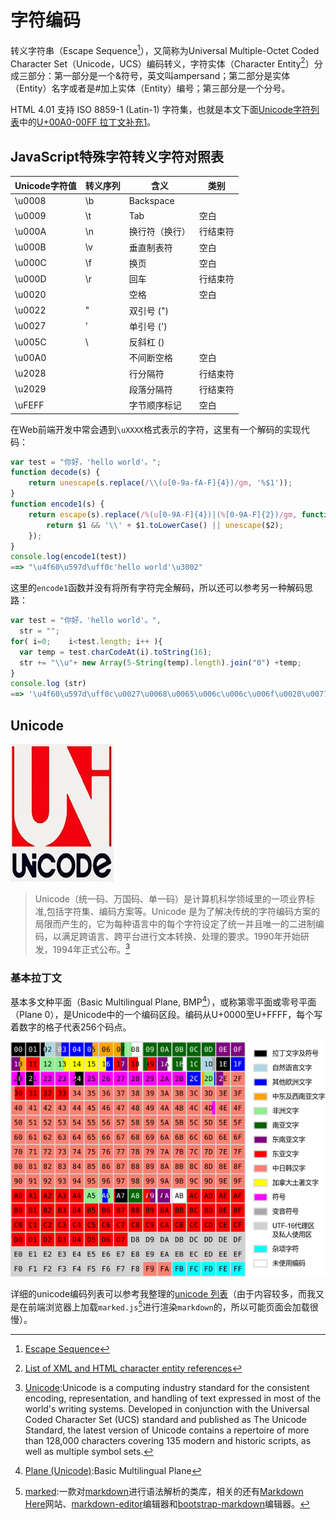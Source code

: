 # 字符编码

<!-- toc -->

转义字符串（Escape Sequence[^^Escape_sequence_desc]），又简称为Universal Multiple-Octet Coded Character Set（Unicode，UCS）编码转义，字符实体（Character Entity[^^Character_entity_desc]）分成三部分：第一部分是一个&符号，英文叫ampersand；第二部分是实体（Entity）名字或者是#加上实体（Entity）编号；第三部分是一个分号。

[^^Escape_sequence_desc]:[Escape Sequence](https://en.wikipedia.org/wiki/Escape_sequence)

[^^Character_entity_desc]:[List of XML and HTML character entity references](https://en.wikipedia.org/wiki/List_of_XML_and_HTML_character_entity_references)

HTML 4.01 支持 ISO 8859-1 (Latin-1) 字符集，也就是本文下面[Unicode字符列表](#unicode字符列表)中的[U+00A0-00FF 拉丁文补充1](#u00a000ff拉丁文补充1)。

## JavaScript特殊字符转义字符对照表

| Unicode字符值 | 转义序列 | 含义 | 类别 |
|--------|--------|--------|--------|
| \u0008	| \b	| Backspace	| |
| \u0009	| \t	| Tab	| 空白 |
| \u000A	| \n	| 换行符（换行）	| 行结束符 |
| \u000B	| \v	| 垂直制表符	| 空白 |
| \u000C	| \f	| 换页	| 空白 |
| \u000D	| \r	| 回车	| 行结束符 |
| \u0020	| 	| 空格	| 空白 |
| \u0022	| \"	| 双引号 (")	|  |
| \u0027	| \'	| 单引号 (')	|  |
| \u005C	| \\	| 反斜杠 (\)	|  |
| \u00A0	| 	| 不间断空格	| 空白 |
| \u2028	| 	| 行分隔符 | 行结束符 |
| \u2029	| 	| 段落分隔符	| 行结束符 |
| \uFEFF	| 	| 字节顺序标记	| 空白 |

在Web前端开发中常会遇到`\uXXXX`格式表示的字符，这里有一个解码的实现代码：

```js
var test = "你好，'hello world'。";
function decode(s) {
    return unescape(s.replace(/\\(u[0-9a-fA-F]{4})/gm, '%$1'));
}
function encode1(s) {
    return escape(s).replace(/%(u[0-9A-F]{4})|(%[0-9A-F]{2})/gm, function($0, $1, $2) {
        return $1 && '\\' + $1.toLowerCase() || unescape($2);
    });
}
console.log(encode1(test))
==> "\u4f60\u597d\uff0c'hello world'\u3002"
```

这里的`encode1`函数并没有将所有字符完全解码，所以还可以参考另一种解码思路：
```js
var test = "你好，'hello world'。",
  str = "";
for( i=0;    i<test.length; i++ ){
  var temp = test.charCodeAt(i).toString(16);
  str += "\\u"+ new Array(5-String(temp).length).join("0") +temp;
}
console.log (str)
==> '\u4f60\u597d\uff0c\u0027\u0068\u0065\u006c\u006c\u006f\u0020\u0077\u006f\u0072\u006c\u0064\u0027\u3002'
```

## Unicode

![Unicode img](../../../static/img/字符编码/2.jpg)

> Unicode（统一码、万国码、单一码）是计算机科学领域里的一项业界标准,包括字符集、编码方案等。Unicode 是为了解决传统的字符编码方案的局限而产生的，它为每种语言中的每个字符设定了统一并且唯一的二进制编码，以满足跨语言、跨平台进行文本转换、处理的要求。1990年开始研发，1994年正式公布。[^^Unicode_name_desc]

[^^Unicode_name_desc]:[Unicode](https://en.wikipedia.org/wiki/Unicode):Unicode is a computing industry standard for the consistent encoding, representation, and handling of text expressed in most of the world's writing systems. Developed in conjunction with the Universal Coded Character Set (UCS) standard and published as The Unicode Standard, the latest version of Unicode contains a repertoire of more than 128,000 characters covering 135 modern and historic scripts, as well as multiple symbol sets.


### 基本拉丁文


基本多文种平面（Basic Multilingual Plane, BMP[^^Basic_Multilingual_Plane_desc]），或称第零平面或零号平面（Plane 0），是Unicode中的一个编码区段。编码从U+0000至U+FFFF，每个写着数字的格子代表256个码点。

[^^Basic_Multilingual_Plane_desc]:[Plane (Unicode)](https://en.wikipedia.org/wiki/Plane_(Unicode)#Basic_Multilingual_Plane):Basic Multilingual Plane

![Basic Multilingual Plane img](../../../static/img/字符编码/1.png)

详细的unicode编码列表可以参考我整理的[unicode 列表](../lib/unicode.html)（由于内容较多，而我又是在前端浏览器上加载`marked.js`[^^markedjs_desc]进行渲染`markdown`的，所以可能页面会加载很慢）。

[^^markedjs_desc]:[marked](https://github.com/chjj/marked):一款对[markdown](http://daringfireball.net/projects/markdown/)进行语法解析的类库，相关的还有[Markdown Here](http://markdown-here.com/)网站、[markdown-editor](https://github.com/jbt/markdown-editor)编辑器和[bootstrap-markdown](https://github.com/toopay/bootstrap-markdown)编辑器。
